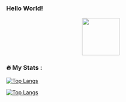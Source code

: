 ### Hello World!

<div id="header" align="center">
  <img src="https://media.giphy.com/media/ksE9feSa2b4V2GYwY4/giphy.gif" width="100"/> 
</div>

<div id="header" align="center">
    <img src="https://komarev.com/ghpvc/?username=DmitriyVladarchuk&style=flat-square&color=blue" alt=""/>
</div>

### :fire: My Stats :
[![Top Langs](https://github-readme-stats.vercel.app/api/top-langs/?username=DmitriyVladarchuk&layout=donut-vertical&theme=vision-friendly-dark)](https://github.com/anuraghazra/github-readme-stats)

[![Top Langs](https://github-readme-stats.vercel.app/api/top-langs/?username=DmitriyVladarchuk&layout=compact&theme=vision-friendly-dark)](https://github.com/anuraghazra/github-readme-stats)
